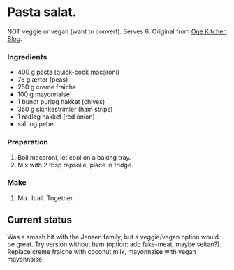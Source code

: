 # Pasta salat.

NOT veggie or vegan (want to convert). Serves 6.
Original from [One Kitchen Blog](https://www.onekitchenblog.com/cremet-pastasalat-med-skinke/).


### Ingredients

- 400 g pasta (quick-cook macaroni)
-	75 g ærter (peas)
-	250 g creme fraiche
-	100 g mayonnaise
-	1 bundt purløg hakket (chives)
-	350 g skinkestrimler (ham strips)
-	1 rødløg hakket (red onion)
-	salt og peber

### Preparation

1. Boil macaroni, let cool on a baking tray. 
1. Mix with 2 tbsp rapsolie, place in fridge.

### Make

1. Mix. It all. Together.

## Current status

Was a smash hit with the Jensen family, but a veggie/vegan option would be great.
Try version without ham (option: add fake-meat, maybe seitan?).
Replace creme fraiche with coconut milk, mayonnaise with vegan mayonnaise.
